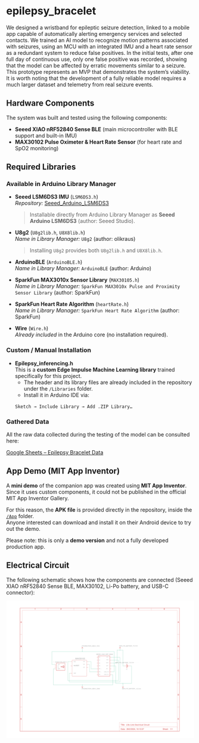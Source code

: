 # epilepsy_bracelet

We designed a wristband for epileptic seizure detection, linked to a mobile app capable of automatically alerting emergency services and selected contacts. We trained an AI model to recognize motion patterns associated with seizures, using an MCU with an integrated IMU and a heart rate sensor as a redundant system to reduce false positives.
In the initial tests, after one full day of continuous use, only one false positive was recorded, showing that the model can be affected by erratic movements similar to a seizure. This prototype represents an MVP that demonstrates the system’s viability. It is worth noting that the development of a fully reliable model requires a much larger dataset and telemetry from real seizure events.

## Hardware Components

The system was built and tested using the following components:

- **Seeed XIAO nRF52840 Sense BLE** (main microcontroller with BLE support and built-in IMU)  
- **MAX30102 Pulse Oximeter & Heart Rate Sensor** (for heart rate and SpO2 monitoring)

## Required Libraries

### Available in Arduino Library Manager
- **Seeed LSM6DS3 IMU** (`LSM6DS3.h`)  
  *Repository:* [Seeed_Arduino_LSM6DS3](https://github.com/Seeed-Studio/Seeed_Arduino_LSM6DS3)  
  > Installable directly from Arduino Library Manager as **Seeed Arduino LSM6DS3** (author: Seeed Studio).

- **U8g2** (`U8g2lib.h`, `U8X8lib.h`)  
  *Name in Library Manager:* `U8g2` (author: olikraus)  
  > Installing `U8g2` provides both `U8g2lib.h` and `U8X8lib.h`.

- **ArduinoBLE** (`ArduinoBLE.h`)  
  *Name in Library Manager:* `ArduinoBLE` (author: Arduino)

- **SparkFun MAX3010x Sensor Library** (`MAX30105.h`)  
  *Name in Library Manager:* `SparkFun MAX3010x Pulse and Proximity Sensor Library` (author: SparkFun)

- **SparkFun Heart Rate Algorithm** (`heartRate.h`)  
  *Name in Library Manager:* `SparkFun Heart Rate Algorithm` (author: SparkFun)

- **Wire** (`Wire.h`)  
  *Already included* in the Arduino core (no installation required).

### Custom / Manual Installation
- **Epilepsy_inferencing.h**  
  This is a **custom Edge Impulse Machine Learning library** trained specifically for this project.  
  - The header and its library files are already included in the repository under the `/Libraries` folder.
  - Install it in Arduino IDE via:  
  ```
  Sketch → Include Library → Add .ZIP Library…
  ```
### Gathered Data
All the raw data collected during the testing of the model can be consulted here: 

[Google Sheets – Epilepsy Bracelet Data](https://docs.google.com/spreadsheets/d/1n8vqtZVGNrSCoL_-IGgtQALlc3gfnVIjh_hOWvuD3p8/edit?usp=sharing)  

## App Demo (MIT App Inventor)

A **mini demo** of the companion app was created using **MIT App Inventor**.  
Since it uses custom components, it could not be published in the official MIT App Inventor Gallery.  

For this reason, the **APK file** is provided directly in the repository, inside the [`/App`](./App) folder.  
Anyone interested can download and install it on their Android device to try out the demo.  

Please note: this is only a **demo version** and not a fully developed production app.

  
## Electrical Circuit

The following schematic shows how the components are connected (Seeed XIAO nRF52840 Sense BLE, MAX30102, Li-Po battery, and USB-C connector):

![Life-Link Electrical Circuit](./docs/Wiring_LifeLink.jpg)


